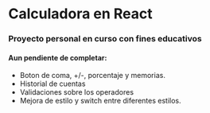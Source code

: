 # Calculadora en React
### Proyecto personal en curso con fines educativos
#### Aun pendiente de completar:
- Boton de coma, +/-, porcentaje y memorias.
- Historial de cuentas
- Validaciones sobre los operadores
- Mejora de estilo y switch entre diferentes estilos.
